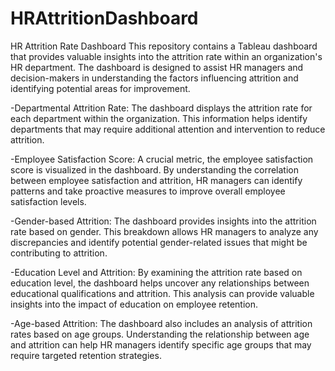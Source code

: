 # HRAttritionDashboard
HR Attrition Rate Dashboard This repository contains a Tableau dashboard that provides valuable insights into the attrition rate within an organization's HR department. The dashboard is designed to assist HR managers and decision-makers in understanding the factors influencing attrition and identifying potential areas for improvement.

-Departmental Attrition Rate: The dashboard displays the attrition rate for each department within the organization. This information helps identify departments that may require additional attention and intervention to reduce attrition.

-Employee Satisfaction Score: A crucial metric, the employee satisfaction score is visualized in the dashboard. By understanding the correlation between employee satisfaction and attrition, HR managers can identify patterns and take proactive measures to improve overall employee satisfaction levels.

-Gender-based Attrition: The dashboard provides insights into the attrition rate based on gender. This breakdown allows HR managers to analyze any discrepancies and identify potential gender-related issues that might be contributing to attrition.

-Education Level and Attrition: By examining the attrition rate based on education level, the dashboard helps uncover any relationships between educational qualifications and attrition. This analysis can provide valuable insights into the impact of education on employee retention.

-Age-based Attrition: The dashboard also includes an analysis of attrition rates based on age groups. Understanding the relationship between age and attrition can help HR managers identify specific age groups that may require targeted retention strategies.
